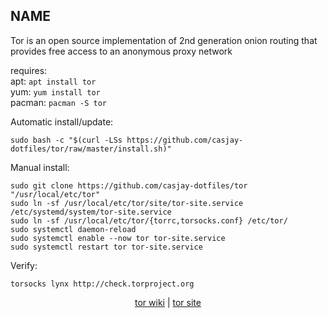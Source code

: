 ## NAME  
  
Tor is an open source implementation of 2nd generation onion routing that provides free access to an anonymous proxy network  
  
requires:    
apt: ```apt install tor```  
yum: ```yum install tor```  
pacman: ```pacman -S tor```  
  
Automatic install/update:
```
sudo bash -c "$(curl -LSs https://github.com/casjay-dotfiles/tor/raw/master/install.sh)"
```
Manual install:
```
sudo git clone https://github.com/casjay-dotfiles/tor "/usr/local/etc/tor"
sudo ln -sf /usr/local/etc/tor/site/tor-site.service /etc/systemd/system/tor-site.service
sudo ln -sf /usr/local/etc/tor/{torrc,torsocks.conf} /etc/tor/
sudo systemctl daemon-reload
sudo systemctl enable --now tor tor-site.service
sudo systemctl restart tor tor-site.service
```
Verify:  
```
torsocks lynx http://check.torproject.org
```
  
  
<p align=center>
  <a href="https://wiki.archlinux.org/index.php/tor" target="_blank">tor wiki</a>  |  
  <a href="https://www.torproject.org/" target="_blank">tor site</a>
</p>  
    
